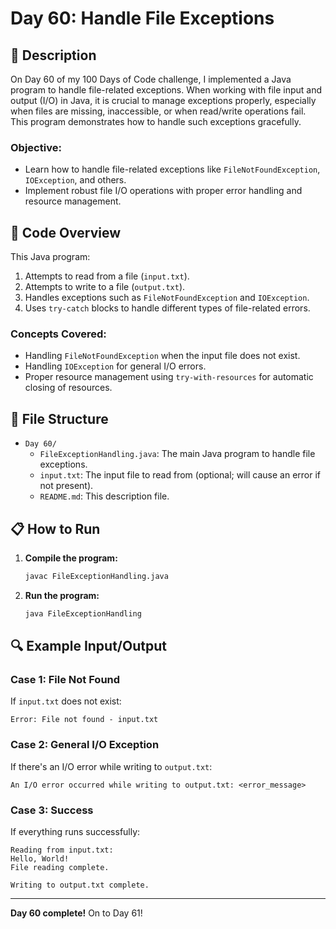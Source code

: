 # Day 60: Handle File Exceptions

## 📝 Description

On Day 60 of my 100 Days of Code challenge, I implemented a Java program to handle file-related exceptions. When working with file input and output (I/O) in Java, it is crucial to manage exceptions properly, especially when files are missing, inaccessible, or when read/write operations fail. This program demonstrates how to handle such exceptions gracefully.

### **Objective:**
- Learn how to handle file-related exceptions like `FileNotFoundException`, `IOException`, and others.
- Implement robust file I/O operations with proper error handling and resource management.

## 🚀 Code Overview

This Java program:
1. Attempts to read from a file (`input.txt`).
2. Attempts to write to a file (`output.txt`).
3. Handles exceptions such as `FileNotFoundException` and `IOException`.
4. Uses `try-catch` blocks to handle different types of file-related errors.

### **Concepts Covered:**
- Handling `FileNotFoundException` when the input file does not exist.
- Handling `IOException` for general I/O errors.
- Proper resource management using `try-with-resources` for automatic closing of resources.

## 📂 File Structure
- `Day 60/`
  - `FileExceptionHandling.java`: The main Java program to handle file exceptions.
  - `input.txt`: The input file to read from (optional; will cause an error if not present).
  - `README.md`: This description file.

## 📋 How to Run
1. **Compile the program:**
   ```bash
   javac FileExceptionHandling.java
   ```
2. **Run the program:**
   ```bash
   java FileExceptionHandling
   ```

## 🔍 Example Input/Output

### Case 1: File Not Found

If `input.txt` does not exist:
```plaintext
Error: File not found - input.txt
```

### Case 2: General I/O Exception

If there's an I/O error while writing to `output.txt`:
```plaintext
An I/O error occurred while writing to output.txt: <error_message>
```

### Case 3: Success

If everything runs successfully:
```plaintext
Reading from input.txt:
Hello, World!
File reading complete.

Writing to output.txt complete.
```

---

**Day 60 complete!** On to Day 61!
